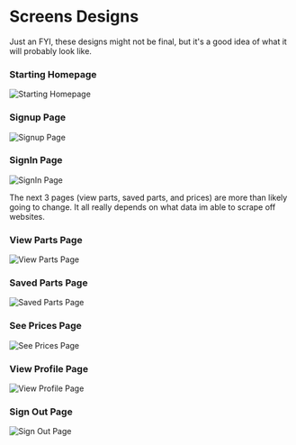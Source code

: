 # Screens Designs

Just an FYI, these designs might not be final, but it's a good idea of what it 
will probably look like.

### Starting Homepage
![Starting Homepage](DesignImages/StartingHomepage.PNG)

### Signup Page
![Signup Page](DesignImages/SignUpPage.PNG)

### SignIn Page
![SignIn Page](DesignImages/SignInPage.PNG)

The next 3 pages (view parts, saved parts, and prices) are more than likely going to change.
It all really depends on what data im able to scrape off websites.

### View Parts Page
![View Parts Page](DesignImages/ViewPartsPage.PNG)

### Saved Parts Page
![Saved Parts Page](DesignImages/SavedPartsPage.PNG)

### See Prices Page
![See Prices Page](DesignImages/SeePricesPage.PNG)

### View Profile Page
![View Profile Page](DesignImages/ViewProfilePage.PNG)

### Sign Out Page
![Sign Out Page](DesignImages/SignOutPage.PNG)